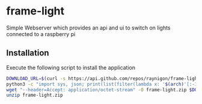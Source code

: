 # frame-light
Simple Webserver which provides an api and ui to switch on lights connected to a raspberry pi

## Installation

Execute the following script to install the application
```bash
DOWNLOAD_URL=$(curl -s https://api.github.com/repos/raynigon/frame-light/releases/latest | \
python3 -c "import sys, json; print(list(filter(lambda x: '$(arch)'[:-1] in x['name'], json.load(sys.stdin)['assets']))[0]['url'])")
wget "--header=Accept: application/octet-stream" -O frame-light.zip $DOWNLOAD_URL
unzip frame-light.zip
```
